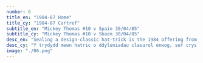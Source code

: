 ```yaml
---
number: 6
title_en: "1984-87 Home"
title_cy: "1984-87 Cartref"
subtitle_en: "Mickey Thomas #10 v Spain 30/04/85"
subtitle_cy: "Mickey Thomas #10 v Sbaen 30/04/85"
desc_en: "Sealing a design-classic hat-trick is the 1984 offering from adidas. Strangely not reinterpreted in later guises, this superb design really made the national side stand out in legendary games against Spain and Scotland in 1985. The away shirt didn’t utilise the same template but the home version remains a favourite amongst fans."
desc_cy: "Y trydydd mewn hatric o ddyluniadau clasurol enwog, sef crys 1984 adidas. Mae’n syndod nad yw wedi cael ei ail-ddehongli mewn fersiynau diweddarach, gan i’r dyluniad anhygoel hwn wneud i’r tîm cenedlaethol wir sefyll allan mewn gemau chwedlonol yn erbyn Sbaen a’r Alban ym 1985. Ni ddefnyddiwyd yr un templed ar gyfer y crys oddi cartref ond mae’r fersiwn hon yn un o ffefrynnau mwyaf cadarn cefnogwyr Cymru."
image: "./06.png"
---
```

